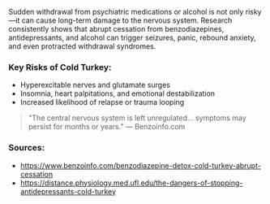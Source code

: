 Sudden withdrawal from psychiatric medications or alcohol is not only risky—it can cause long-term damage to the nervous system. Research consistently shows that abrupt cessation from benzodiazepines, antidepressants, and alcohol can trigger seizures, panic, rebound anxiety, and even protracted withdrawal syndromes.

### Key Risks of Cold Turkey:
- Hyperexcitable nerves and glutamate surges
- Insomnia, heart palpitations, and emotional destabilization
- Increased likelihood of relapse or trauma looping

> "The central nervous system is left unregulated... symptoms may persist for months or years." — Benzoinfo.com

### Sources:
- https://www.benzoinfo.com/benzodiazepine-detox-cold-turkey-abrupt-cessation
- https://distance.physiology.med.ufl.edu/the-dangers-of-stopping-antidepressants-cold-turkey